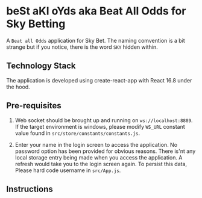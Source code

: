# beSt aKl oYds aka Beat All Odds for Sky Betting

A `Beat all Odds` application for Sky Bet. The naming comvention is a bit strange but if you notice, there is the word `SKY` hidden within.

## Technology Stack

The application is developed using create-react-app with React 16.8 under the hood. 

## Pre-requisites

1. Web socket should be brought up and running on `ws://localhost:8889`. If the target environment is windows, please modify `WS_URL` constant value found in `src/store/constants/constants.js`.  

2. Enter your name in the login screen to access the application. No password option has been provided for obvious reasons. There is'nt any local storage entry being made when you access the application. A refresh would take you to the login screen again. To persist this data, Please hard code username in `src/App.js`.  

## Instructions

